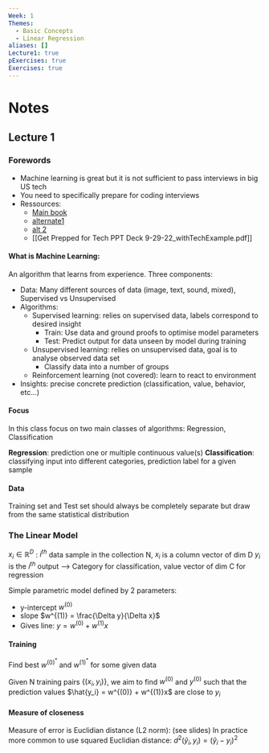```yaml
---
Week: 1
Themes:
  - Basic Concepts
  - Linear Regression
aliases: []
Lecture1: true
pExercises: true
Exercises: true
---
```


# Notes

## Lecture 1

### Forewords
- Machine learning is great but it is not sufficient to pass interviews in big US tech
- You need to specifically prepare for coding interviews
- Ressources:
	- [Main book](https://github.com/Avinash987/Coding/blob/master/Cracking-the-Coding-Interview-6th-Edition-189-Programming-Questions-and-Solutions.pdf)
	- [alternate1](https://github.com/Mcdonoughd/CS2223/blob/master/Books/Algorithhms%204th%20Edition%20by%20Robert%20Sedgewick%2C%20Kevin%20Wayne.pdf)
	- [alt 2](https://sd.blackball.lv/library/Introduction_to_Algorithms_Third_Edition_(2009).pdf)
	- [[Get Prepped for Tech PPT Deck 9-29-22_withTechExample.pdf]]
#### What is Machine Learning:
An algorithm that learns from experience.
Three components:
- Data: Many different sources of data (image, text, sound, mixed), Supervised vs Unsupervised
- Algorithms: 
	- Supervised learning: relies on supervised data, labels correspond to desired insight
		- Train: Use data and ground proofs to optimise model parameters
		- Test: Predict output for data unseen by model during training
	- Unsupervised learning: relies on unsupervised data, goal is to analyse observed data set
		- Classify data into a number of groups
	- Reinforcement learning (not covered): learn to react to environment
- Insights: precise concrete prediction (classification, value, behavior, etc...)
#### Focus
In this class focus on two main classes of algorithms: Regression, Classification

**Regression**: prediction one or multiple continuous value(s)
**Classification**: classifying input into different categories, prediction label for a given sample

#### Data

Training set and Test set should always be completely separate but draw from the same statistical distribution

### The Linear Model

 $x_i \in \mathbb{R}^D$ : $i^{th}$ data sample in the collection N, $x_i$ is a column vector of dim D 
 $y_i$ is the $i^{th}$ output --> Category for classification, value vector of dim C for regression

Simple parametric model defined by 2 parameters: 
- y-intercept $w^{(0)}$
- slope $w^{(1)} = \frac{\Delta y}{\Delta x}$
- Gives line: $y = w^{(0)} + w^{(1)}x$

#### Training
Find best $w^{(0)^*}$ and $w^{(1)^*}$ for some given data

Given N training pairs $\{(x_i, y_i)\}$, we aim to find $w^{(0)}$ and $y^{(0)}$ such that the prediction values $\hat{y_i} = w^{(0)} + w^{(1)}x$ are close to $y_i$

#### Measure of closeness

Measure of error is Euclidian distance (L2 norm): (see slides)
In practice more common to use squared Euclidian distance: $d^{2}(\hat{y}_{i}, y_{i})= (\hat{y}_{i} - y_{i})^{2}$

